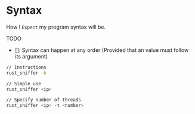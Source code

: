 # Syntax

How I `Expect` my program syntax will be.

TODO

- []: Syntax can happen at any order (Provided that an value must follow its argument)

```bash
// Instructions
rust_sniffer -h

// Simple use
rust_sniffer <ip>

// Specify number of threads
rust_sniffer <ip> -t <number>
```
